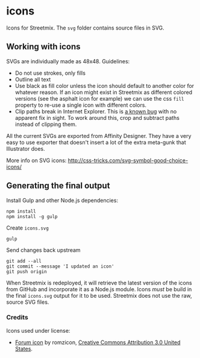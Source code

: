 icons
=====

Icons for Streetmix. The `svg` folder contains source files in SVG.

## Working with icons

SVGs are individually made as 48x48. Guidelines:

- Do not use strokes, only fills
- Outline all text
- Use black as fill color unless the icon should default to another color for whatever reason. If an icon might exist in Streetmix as different colored versions (see the asphalt icon for example) we can use the css `fill` property to re-use a single icon with different colors.
- Clip paths break in Internet Explorer. This is [a known bug](https://connect.microsoft.com/IE/feedback/details/734107/svg-elements-under-clip-path-fail-to-show-until-refresh) with no apparent fix in sight. To work around this, crop and subtract paths instead of clipping them.

All the current SVGs are exported from Affinity Designer. They have a very easy to use exporter that doesn't insert a lot of the extra meta-gunk that Illustrator does.

More info on SVG icons: http://css-tricks.com/svg-symbol-good-choice-icons/

## Generating the final output

Install Gulp and other Node.js dependencies:

```
npm install
npm install -g gulp
```

Create `icons.svg`

```
gulp
```

Send changes back upstream

```
git add --all
git commit --message 'I updated an icon'
git push origin
```

When Streetmix is redeployed, it will retrieve the latest version of the icons from GitHub and incorporate it as a Node.js module. Icons *must* be build in the final `icons.svg` output for it to be used. Streetmix does not use the raw, source SVG files.

### Credits

Icons used under license:

- [Forum icon](https://thenounproject.com/search/?q=forums&i=563603) by romzicon, [Creative Commons Attribution 3.0 United States](https://creativecommons.org/licenses/by/3.0/us/).
